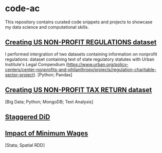 # code-ac

This repository contains curated code snippets and projects to showcase my data science and computational skills.

## [Creating US NON-PROFIT REGULATIONS dataset]()
I performed intergration of two datasets containing information on nonprofit regulations: dataset containing text of state regulatory statutes with Urban Institute's Legal Compendium (https://www.urban.org/policy-centers/center-nonprofits-and-philanthropy/projects/regulation-charitable-sector-project). [Python; Pandas]

## [Creating US NON-PROFIT TAX RETURN dataset]()

[Big Data; Python; MongoDB; Text Analysis]

## [Staggered DiD]()

## [Impact of Minimum Wages]()

[Stata; Spatial RDD]

